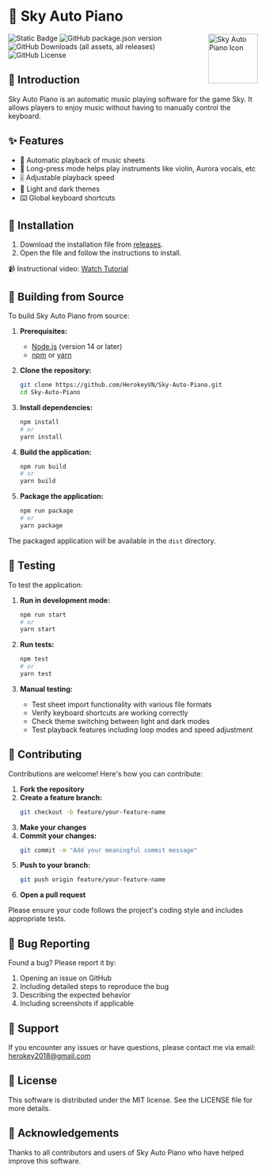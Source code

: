 # 🎹 Sky Auto Piano

<img src="./icon/Icon9.ico" alt="Sky Auto Piano Icon" width="100" height="100" align="right"/>

<img alt="Static Badge" src="https://img.shields.io/badge/platform-Windows-Green"> <img alt="GitHub package.json version" src="https://img.shields.io/github/package-json/v/HerokeyVN/Sky-Auto-Piano"> <img alt="GitHub Downloads (all assets, all releases)" src="https://img.shields.io/github/downloads/HerokeyVN/Sky-Auto-Piano/total"> <img alt="GitHub License" src="https://img.shields.io/github/license/HerokeyVN/Sky-Auto-Piano">

## 📖 Introduction

Sky Auto Piano is an automatic music playing software for the game Sky. It allows players to enjoy music without having to manually control the keyboard.

## ✨ Features

- 🎵 Automatic playback of music sheets
- 🎻 Long-press mode helps play instruments like violin, Aurora vocals, etc
- 🎚️ Adjustable playback speed
- 🔆 Light and dark themes
- ⌨️ Global keyboard shortcuts

## 🚀 Installation

1. Download the installation file from [releases](https://github.com/HerokeyVN/Sky-Auto-Piano/releases/).
2. Open the file and follow the instructions to install.

📹 Instructional video: [Watch Tutorial](https://youtu.be/OUjYHQyiGhs)

## 🔧 Building from Source

To build Sky Auto Piano from source:

1. **Prerequisites:**
   - [Node.js](https://nodejs.org/) (version 14 or later)
   - [npm](https://www.npmjs.com/) or [yarn](https://yarnpkg.com/)

2. **Clone the repository:**
   ```bash
   git clone https://github.com/HerokeyVN/Sky-Auto-Piano.git
   cd Sky-Auto-Piano
   ```

3. **Install dependencies:**
   ```bash
   npm install
   # or
   yarn install
   ```

4. **Build the application:**
   ```bash
   npm run build
   # or
   yarn build
   ```

5. **Package the application:**
   ```bash
   npm run package
   # or
   yarn package
   ```

The packaged application will be available in the `dist` directory.

## 🧪 Testing

To test the application:

1. **Run in development mode:**
   ```bash
   npm run start
   # or
   yarn start
   ```

2. **Run tests:**
   ```bash
   npm test
   # or
   yarn test
   ```

3. **Manual testing:**
   - Test sheet import functionality with various file formats
   - Verify keyboard shortcuts are working correctly
   - Check theme switching between light and dark modes
   - Test playback features including loop modes and speed adjustment

## 👥 Contributing

Contributions are welcome! Here's how you can contribute:

1. **Fork the repository**
2. **Create a feature branch:**
   ```bash
   git checkout -b feature/your-feature-name
   ```
3. **Make your changes**
4. **Commit your changes:**
   ```bash
   git commit -m "Add your meaningful commit message"
   ```
5. **Push to your branch:**
   ```bash
   git push origin feature/your-feature-name
   ```
6. **Open a pull request**

Please ensure your code follows the project's coding style and includes appropriate tests.

## 🐛 Bug Reporting

Found a bug? Please report it by:
1. Opening an issue on GitHub
2. Including detailed steps to reproduce the bug
3. Describing the expected behavior
4. Including screenshots if applicable

## 💬 Support

If you encounter any issues or have questions, please contact me via email: herokey2018@gmail.com

## 📜 License

This software is distributed under the MIT license. See the LICENSE file for more details.

## 🙏 Acknowledgements

Thanks to all contributors and users of Sky Auto Piano who have helped improve this software.
